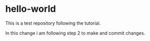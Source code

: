 # hello-world
This is a test repository following the tutorial.

In this change i am following step 2 to make and commit changes.
